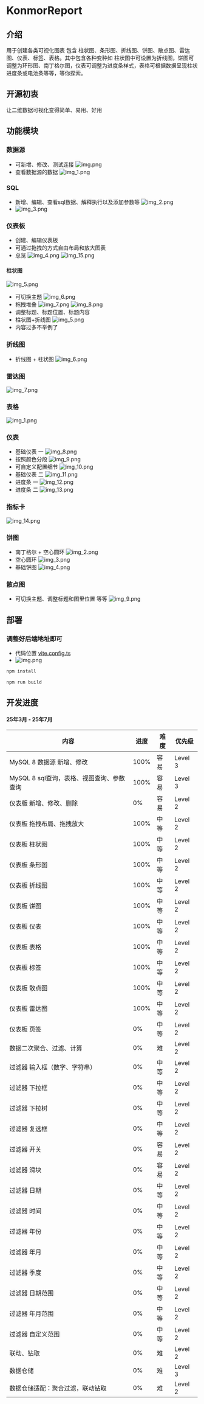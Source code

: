 # KonmorReport

## 介绍

用于创建各类可视化图表 包含 柱状图、条形图、折线图、饼图、散点图、雷达图、仪表、标签、表格。其中包含各种变种如
柱状图中可设置为折线图，饼图可调整为环形图、南丁格尔图，仪表可调整为进度条样式，表格可根据数据呈现柱状进度条或电池条等等，等你探索。

## 开源初衷

让二维数据可视化变得简单、易用、好用

## 功能模块

### 数据源

- 可新增、修改、测试连接
  ![img.png](imag/img.png)
- 查看数据源的数据
  ![img_1.png](imag/img_1.png)

### SQL

- 新增、编辑、查看sql数据、解释执行以及添加参数等
  ![img_2.png](imag/img_2.png)
- ![img_3.png](imag/img_3.png)

### 仪表板

- 创建、编辑仪表板
- 可通过拖拽的方式自由布局和放大图表
- 总览
  ![img_4.png](imag/img_4.png)
  ![img_15.png](imag2/img_15.png)

#### 柱状图

![img_5.png](imag/img_5.png)

- 可切换主题
  ![img_6.png](imag/img_6.png)
- 拖拽堆叠
  ![img_7.png](imag/img_7.png)
  ![img_8.png](imag/img_8.png)
- 调整标题、标题位置、标题内容
- 柱状图+折线图
  ![img_5.png](imag2/img_5.png)
- 内容过多不举例了

### 折线图
- 折线图 + 柱状图
![img_6.png](imag2/img_6.png)

### 雷达图

![img_7.png](imag2/img_7.png)

### 表格


![img_1.png](imag2/img_1.png)

### 仪表

- 基础仪表 一
  ![img_8.png](imag2/img_8.png)
- 按照颜色分段
  ![img_9.png](imag2/img_9.png)
- 可自定义配置细节
  ![img_10.png](imag2/img_10.png)
- 基础仪表 二
  ![img_11.png](imag2/img_11.png)
- 进度条 一
  ![img_12.png](imag2/img_12.png)
- 进度条 二
  ![img_13.png](imag2/img_13.png)

### 指标卡

![img_14.png](imag2/img_14.png)

### 饼图

- 南丁格尔 + 空心圆环
  ![img_2.png](imag2/img_2.png)
- 空心圆环
  ![img_3.png](imag2/img_3.png)
- 基础饼图
  ![img_4.png](imag2/img_4.png)

### 散点图

- 可切换主题、调整标题和图里位置 等等
  ![img_9.png](imag/img_9.png)

## 部署

### 调整好后端地址即可

- 代码位置 [vite.config.ts](vite.config.ts)
- ![img.png](imag2/img.png)

```sh
npm install
```

```sh
npm run build
```

## 开发进度

#### 25年3月 - 25年7月

| 内容                         | 进度   | 难度 | 优先级     |
|----------------------------|------|----|---------|
| MySQL 8 数据源 新增、修改          | 100% | 容易 | Level 3 |
| MySQL 8 sql查询，表格、视图查询、参数查询 | 100% | 容易 | Level 3 |
| 仪表版 新增、修改、删除               | 0%   | 容易 | Level 2 |
| 仪表板 拖拽布局、拖拽放大              | 100% | 中等 | Level 2 |
| 仪表板 柱状图                    | 100% | 中等 | Level 2 |
| 仪表板 条形图                    | 100% | 中等 | Level 2 |
| 仪表板 折线图                    | 100% | 中等 | Level 2 |
| 仪表板 饼图                     | 100% | 中等 | Level 2 |
| 仪表板 仪表                     | 100% | 中等 | Level 2 |
| 仪表板 表格                     | 100% | 中等 | Level 2 |
| 仪表板 标签                     | 100% | 中等 | Level 2 |
| 仪表板 散点图                    | 100% | 中等 | Level 2 |
| 仪表板 雷达图                    | 100% | 中等 | Level 2 |
| 仪表板 页签                     | 0%   | 中等 | Level 2 |
| 数据二次聚合、过滤、计算               | 0%   | 难  | Level 2 |
| 过滤器 输入框（数字、字符串）            | 0%   | 中等 | Level 2 |
| 过滤器 下拉框                    | 0%   | 中等 | Level 2 |
| 过滤器 下拉树                    | 0%   | 中等 | Level 2 |
| 过滤器 复选框                    | 0%   | 中等 | Level 2 |
| 过滤器 开关                     | 0%   | 容易 | Level 2 |
| 过滤器 滑块                     | 0%   | 容易 | Level 2 |
| 过滤器 日期                     | 0%   | 中等 | Level 2 |
| 过滤器 时间                     | 0%   | 中等 | Level 2 |
| 过滤器 年份                     | 0%   | 中等 | Level 2 |
| 过滤器 年月                     | 0%   | 中等 | Level 2 |
| 过滤器 季度                     | 0%   | 中等 | Level 2 |
| 过滤器 日期范围                   | 0%   | 中等 | Level 2 |
| 过滤器 年月范围                   | 0%   | 中等 | Level 2 |
| 过滤器 自定义范围                  | 0%   | 中等 | Level 2 |
| 联动、钻取                      | 0%   | 难  | Level 2 |
| 数据仓储                       | 0%   | 难  | Level 3 |
| 数据仓储适配：聚合过滤，联动钻取           | 0%   | 难  | Level 2 |

